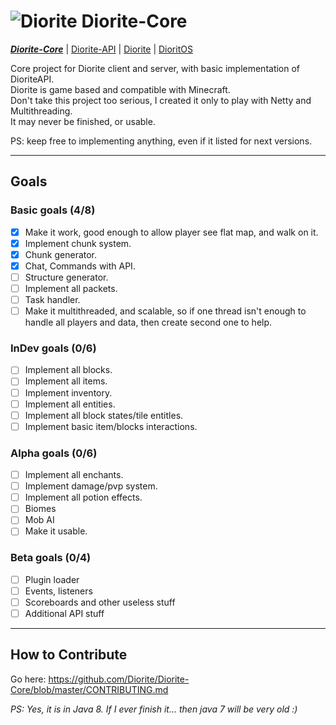# ![Diorite](http://hydra-media.cursecdn.com/minecraft.gamepedia.com/0/08/Diorite.png?version=b51c48a2486c6efd87f3ba9b13c8738a) Diorite-Core

[***Diorite-Core***](https://github.com/Diorite/Diorite-Core) | [Diorite-API](https://github.com/Diorite/Diorite-API) | [Diorite](https://github.com/Diorite/Diorite) | [DioritOS](https://github.com/Diorite/DioritOS)

Core project for Diorite client and server, with basic implementation of DioriteAPI.<br/>
Diorite is game based and compatible with Minecraft.<br/>
Don't take this project too serious, I created it only to play with Netty and Multithreading.<br/>
It may never be finished, or usable.<br/>

PS: keep free to implementing anything, even if it listed for next versions.

***

## Goals

### Basic goals (4/8)
- [x] Make it work, good enough to allow player see flat map, and walk on it.
- [x] Implement chunk system.
- [x] Chunk generator.
- [x] Chat, Commands with API.
- [ ] Structure generator.
- [ ] Implement all packets.
- [ ] Task handler.
- [ ] Make it multithreaded, and scalable, so if one thread isn't enough to handle all players and data, then create second one to help.

### InDev goals (0/6)
- [ ] Implement all blocks.
- [ ] Implement all items.
- [ ] Implement inventory.
- [ ] Implement all entities.
- [ ] Implement all block states/tile entitles.
- [ ] Implement basic item/blocks interactions.

### Alpha goals (0/6)
- [ ] Implement all enchants.
- [ ] Implement damage/pvp system.
- [ ] Implement all potion effects.
- [ ] Biomes
- [ ] Mob AI
- [ ] Make it usable. 

### Beta goals (0/4)
- [ ] Plugin loader
- [ ] Events, listeners
- [ ] Scoreboards and other useless stuff
- [ ] Additional API stuff

***

## How to Contribute
Go here: https://github.com/Diorite/Diorite-Core/blob/master/CONTRIBUTING.md

*PS: Yes, it is in Java 8. If I ever finish it... then java 7 will be very old :)*
